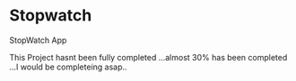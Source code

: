 # Stopwatch
StopWatch App


This Project hasnt been fully completed ...almost 30% has been completed ...I would be completeing asap..
